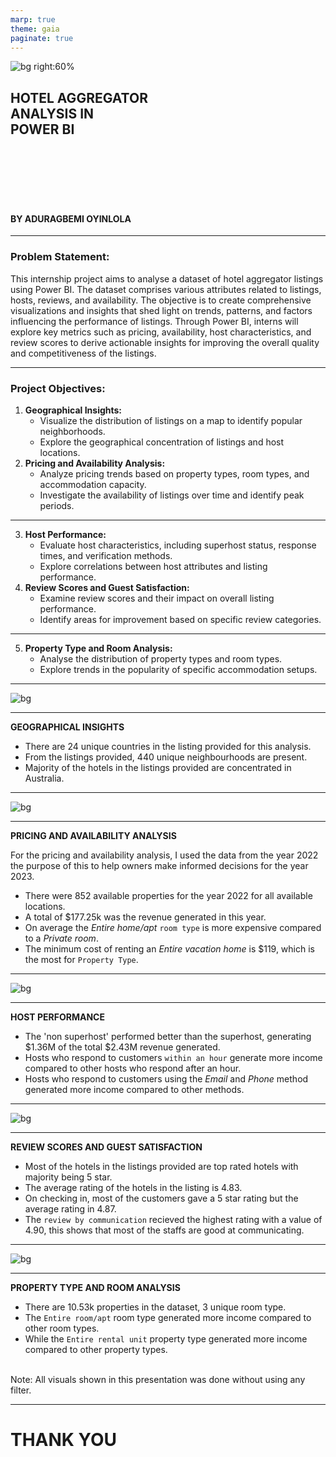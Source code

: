 ```yaml
---
marp: true
theme: gaia
paginate: true
---
```

<!-- _class: invert -->
![bg right:60%](./Images/hotel.jpeg)
## **HOTEL AGGREGATOR <br> ANALYSIS IN <br>POWER BI**
<br>
<br>
<br>
<br>
<br>

#### BY ADURAGBEMI OYINLOLA

---
<!-- _class: invert -->
### Problem Statement:

This internship project aims to analyse a dataset of hotel aggregator listings using Power BI. The dataset comprises various attributes related to listings, hosts, reviews, and availability. The objective is to create comprehensive visualizations and insights that shed light on trends, patterns, and factors influencing the performance of listings. Through Power BI, interns will explore key metrics such as pricing, availability, host characteristics, and review scores to derive actionable insights for improving the overall quality and competitiveness of the listings.

---
<!-- _class: invert -->
### Project Objectives:
1. **Geographical Insights:**
    - Visualize the distribution of listings on a map to identify popular neighborhoods.
    - Explore the geographical concentration of listings and host locations.
2. **Pricing and Availability Analysis:**
    - Analyze pricing trends based on property types, room types, and accommodation capacity.
    - Investigate the availability of listings over time and identify peak periods.

---
<!-- _class: invert -->
3. **Host Performance:**
    - Evaluate host characteristics, including superhost status, response times, and verification methods.
    - Explore correlations between host attributes and listing performance.
4. **Review Scores and Guest Satisfaction:**
    - Examine review scores and their impact on overall listing performance.
    - Identify areas for improvement based on specific review categories.

---
<!-- _class: invert -->
5. **Property Type and Room Analysis:**
    - Analyse the distribution of property types and room types.
    - Explore trends in the popularity of specific accommodation setups.

---
![bg ](./Images/pic1.png)

---
<!-- _class: invert -->
**GEOGRAPHICAL INSIGHTS**

- There are 24 unique countries in the listing provided for this analysis.
- From the listings provided, 440 unique neighbourhoods are present.
- Majority of the hotels in the listings provided are concentrated in Australia.

---
![bg ](./Images/pic2.png)

---
<!-- _class: invert -->
**PRICING AND AVAILABILITY ANALYSIS**

For the pricing and availability analysis, I used the data from the year 2022 the purpose of this to help owners make informed decisions for the year 2023.

- There were 852 available properties for the year 2022 for all available locations.
- A total of $177.25k was the revenue generated in this year.
- On average the *Entire home/apt* `room type` is more expensive compared to a *Private room*.
- The minimum cost of renting an *Entire vacation home* is $119, which is the most for `Property Type`.

---
![bg ](./Images/pic3.png)

---
<!-- _class: invert -->
**HOST PERFORMANCE**

- The 'non superhost' performed better than the superhost, generating $1.36M of the total $2.43M revenue generated.
- Hosts who respond to customers `within an hour` generate more income compared to other hosts who respond after an hour.
- Hosts who respond to customers using the *Email* and *Phone* method generated more income compared to other methods.

---
![bg ](./Images/pic4.png)

---
<!-- _class: invert -->
**REVIEW SCORES AND GUEST SATISFACTION**

- Most of the hotels in the listings provided are top rated hotels with majority being 5 star.
- The average rating of the hotels in the listing is 4.83.
- On checking in, most of the customers gave a 5 star rating but the average rating in 4.87.
- The `review by communication` recieved the highest rating with a value of 4.90, this shows that most of the staffs are good at communicating.

---
![bg ](./Images/pic5.png)

---
<!-- _class: invert -->
**PROPERTY TYPE AND ROOM ANALYSIS**

- There are 10.53k properties in the dataset, 3 unique room type.
- The `Entire room/apt` room type generated more income compared to other room types.
- While the `Entire rental unit` property type generated more income compared to other property types.

<br>
Note: All visuals shown in this presentation was done without using any filter.

--- 
<!-- _class: invert -->
# THANK YOU